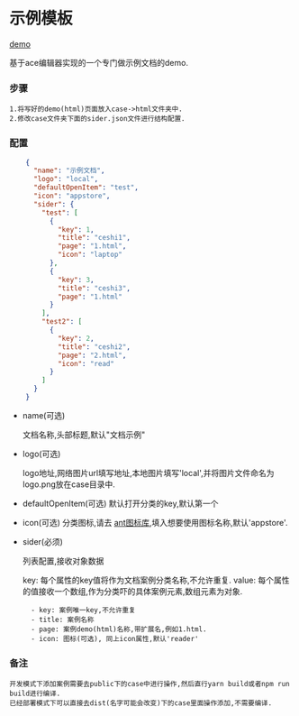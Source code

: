 # 示例模板
[demo]( https://dllcnx.github.io/DocumentAce/)

基于ace编辑器实现的一个专门做示例文档的demo.
### 步骤
    1.将写好的demo(html)页面放入case->html文件夹中.
    2.修改case文件夹下面的sider.json文件进行结构配置.
    
### 配置

```json
    {
      "name": "示例文档",
      "logo": "local",
      "defaultOpenItem": "test",
      "icon": "appstore",
      "sider": {
        "test": [
          {
            "key": 1,
            "title": "ceshi1",
            "page": "1.html",
            "icon": "laptop"
          },
          {
            "key": 3,
            "title": "ceshi3",
            "page": "1.html"
          }
        ],
        "test2": [
          {
            "key": 2,
            "title": "ceshi2",
            "page": "2.html",
            "icon": "read"
          }
        ]
      }
    }

```

- name(可选)   
    
    文档名称,头部标题,默认"文档示例"

- logo(可选)   
    
    logo地址,网络图片url填写地址,本地图片填写'local',并将图片文件命名为logo.png放在case目录中.
    
- defaultOpenItem(可选)
    默认打开分类的key,默认第一个
    
- icon(可选)
    分类图标,请去 [ant图标库](https://www.antdv.com/components/icon-cn/),填入想要使用图标名称,默认'appstore'.

- sider(必须)
    
    列表配置,接收对象数据
    
    key: 每个属性的key值将作为文档案例分类名称,不允许重复.
    value: 每个属性的值接收一个数组,作为分类吓的具体案例元素,数组元素为对象.
        
        - key: 案例唯一key,不允许重复
        - title: 案例名称
        - page: 案例demo(html)名称,带扩展名,例如1.html.
        - icon: 图标(可选), 同上icon属性,默认'reader'
    


### 备注
    开发模式下添加案例需要去public下的case中进行操作,然后直行yarn build或者npm run build进行编译.
    已经部署模式下可以直接去dist(名字可能会改变)下的case里面操作添加,不需要编译.
